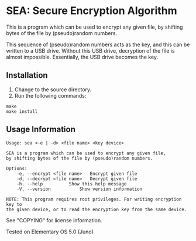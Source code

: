 # SEA: Secure Encryption Algorithm

This is a program which can be used to encrypt any given file,
by shifting bytes of the file by (pseudo)random numbers.

This sequence of (pseudo)random numbers acts as the key, and this
can be written to a USB drive. Without this USB drive, decryption
of the file is almost impossible. Essentially, the USB drive becomes
the key.

## Installation

<ol>
	<li>Change to the source directory.</li>
	<li>Run the following commands:</li>
</ol>

```
make
make install
```

## Usage Information

```
Usage: sea <-e | -d> <file name> <key device>

SEA is a program which can be used to encrypt any given file,
by shifting bytes of the file by (pseudo)random numbers.

Options:
	-e, --encrypt <file name>	Encrypt given file
	-d, --decrypt <file name>	Decrypt given file
	-h. --help			Show this help message
	-V, --version			Show version information

NOTE: This program requires root privileges. For writing encryption key to
the given device, or to read the encryption key from the same device.
```

See "COPYING" for license information.

Tested on Elementary OS 5.0 (Juno)
